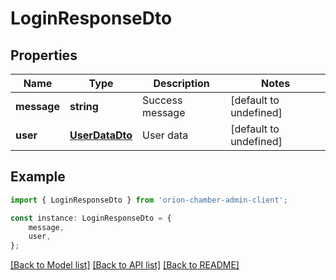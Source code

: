 # LoginResponseDto


## Properties

Name | Type | Description | Notes
------------ | ------------- | ------------- | -------------
**message** | **string** | Success message | [default to undefined]
**user** | [**UserDataDto**](UserDataDto.md) | User data | [default to undefined]

## Example

```typescript
import { LoginResponseDto } from 'orion-chamber-admin-client';

const instance: LoginResponseDto = {
    message,
    user,
};
```

[[Back to Model list]](../README.md#documentation-for-models) [[Back to API list]](../README.md#documentation-for-api-endpoints) [[Back to README]](../README.md)

